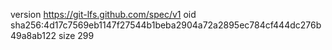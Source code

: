 version https://git-lfs.github.com/spec/v1
oid sha256:4d17c7569eb1147f27544b1beba2904a72a2895ec784cf444dc276b49a8ab122
size 299
